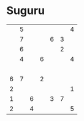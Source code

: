 # Suguru

<!-- %% svg-grid: none -->
<!-- %% hide           -->

<table><tr>
    <td class = 'cell-0-0 tb lb'>&nbsp;</td>
    <td class = 'cell-0-1 tb'>5</td>
    <td class = 'cell-0-2 tb rb'>&nbsp;</td>
    <td class = 'cell-0-3 tb lb rb'>&nbsp;</td>
    <td class = 'cell-0-4 tb lb'>&nbsp;</td>
    <td class = 'cell-0-5 tb'>&nbsp;</td>
    <td class = 'cell-0-6 tb rb'>4</td>
</tr>
<tr>
    <td class = 'cell-1-0 bb lb'>&nbsp;</td>
    <td class = 'cell-1-1'>7</td>
    <td class = 'cell-1-2 bb rb'>&nbsp;</td>
    <td class = 'cell-1-3 lb rb'>&nbsp;</td>
    <td class = 'cell-1-4 bb lb'>6</td>
    <td class = 'cell-1-5 bb'>3</td>
    <td class = 'cell-1-6 bb rb'>&nbsp;</td>
</tr>
<tr>
    <td class = 'cell-2-0 tb lb rb'>&nbsp;</td>
    <td class = 'cell-2-1 bb lb rb'>6</td>
    <td class = 'cell-2-2 tb lb rb'>&nbsp;</td>
    <td class = 'cell-2-3 bb lb rb'>&nbsp;</td>
    <td class = 'cell-2-4 tb bb lb'>&nbsp;</td>
    <td class = 'cell-2-5 tb bb rb'>2</td>
    <td class = 'cell-2-6 tb lb rb'>&nbsp;</td>
</tr>
<tr>
    <td class = 'cell-3-0 bb lb rb'>&nbsp;</td>
    <td class = 'cell-3-1 tb bb lb'>4</td>
    <td class = 'cell-3-2'>&nbsp;</td>
    <td class = 'cell-3-3 tb rb'>6</td>
    <td class = 'cell-3-4 tb bb lb'>&nbsp;</td>
    <td class = 'cell-3-5 tb'>&nbsp;</td>
    <td class = 'cell-3-6 bb rb'>4</td>
</tr>
<tr>
    <td class = 'cell-4-0 tb bb lb rb'>&nbsp;</td>
    <td class = 'cell-4-1 tb lb rb'>&nbsp;</td>
    <td class = 'cell-4-2 bb lb'>&nbsp;</td>
    <td class = 'cell-4-3 bb'>&nbsp;</td>
    <td class = 'cell-4-4 tb bb rb'>&nbsp;</td>
    <td class = 'cell-4-5 lb rb'>&nbsp;</td>
    <td class = 'cell-4-6 tb lb rb'>&nbsp;</td>
</tr>
<tr>
    <td class = 'cell-5-0 tb lb'>6</td>
    <td class = 'cell-5-1'>7</td>
    <td class = 'cell-5-2 tb bb rb'>&nbsp;</td>
    <td class = 'cell-5-3 tb lb'>2</td>
    <td class = 'cell-5-4 tb rb'>&nbsp;</td>
    <td class = 'cell-5-5 bb lb rb'>&nbsp;</td>
    <td class = 'cell-5-6 lb rb'>&nbsp;</td>
</tr>
<tr>
    <td class = 'cell-6-0 bb lb'>2</td>
    <td class = 'cell-6-1 rb'>&nbsp;</td>
    <td class = 'cell-6-2 tb lb'>&nbsp;</td>
    <td class = 'cell-6-3'>&nbsp;</td>
    <td class = 'cell-6-4 bb rb'>&nbsp;</td>
    <td class = 'cell-6-5 tb lb'>&nbsp;</td>
    <td class = 'cell-6-6 rb'>1</td>
</tr>
<tr>
    <td class = 'cell-7-0 tb lb rb'>1</td>
    <td class = 'cell-7-1 bb lb rb'>&nbsp;</td>
    <td class = 'cell-7-2 bb lb'>6</td>
    <td class = 'cell-7-3 bb rb'>&nbsp;</td>
    <td class = 'cell-7-4 tb lb rb'>3</td>
    <td class = 'cell-7-5 bb lb'>7</td>
    <td class = 'cell-7-6 rb'>&nbsp;</td>
</tr>
<tr>
    <td class = 'cell-8-0 bb lb'>2</td>
    <td class = 'cell-8-1 tb bb'>&nbsp;</td>
    <td class = 'cell-8-2 tb bb'>4</td>
    <td class = 'cell-8-3 tb bb rb'>&nbsp;</td>
    <td class = 'cell-8-4 bb lb'>&nbsp;</td>
    <td class = 'cell-8-5 tb bb rb'>&nbsp;</td>
    <td class = 'cell-8-6 bb lb rb'>5</td>
</tr>
</table>

